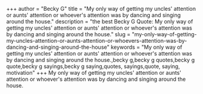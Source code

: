 +++
author = "Becky G"
title = "My only way of getting my uncles' attention or aunts' attention or whoever's attention was by dancing and singing around the house."
description = "the best Becky G Quote: My only way of getting my uncles' attention or aunts' attention or whoever's attention was by dancing and singing around the house."
slug = "my-only-way-of-getting-my-uncles-attention-or-aunts-attention-or-whoevers-attention-was-by-dancing-and-singing-around-the-house"
keywords = "My only way of getting my uncles' attention or aunts' attention or whoever's attention was by dancing and singing around the house.,becky g,becky g quotes,becky g quote,becky g sayings,becky g saying,quotes, sayings,quote, saying, motivation"
+++
My only way of getting my uncles' attention or aunts' attention or whoever's attention was by dancing and singing around the house.
